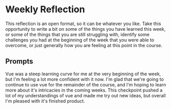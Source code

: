 # Weekly Reflection
This reflection is an open format, so it can be whatever you like. Take this opportunity to write a bit on some of the things you have learned this week, or some of the things that you are still struggling with, identify some challenges you had at the beginning of the week that you were able to overcome, or just generally how you are feeling at this point in the course.

## Prompts
Vue was a steep learning curve for me at the very beginning of the week, but I'm feeling a lot more confident with it now. I'm glad that we're going to continue to use vue for the remainder of the course, and I'm hoping to learn more about it's intricacies in the coming weeks. This checkpoint pushed a lot of my understandings of vue and made me try out new ideas, but overall I'm pleased with it's finished product. 